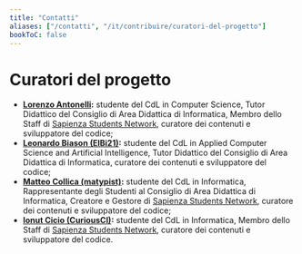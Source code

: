 ```yaml
---
title: "Contatti"
aliases: ["/contatti", "/it/contribuire/curatori-del-progetto"]
bookToC: false
---
```

# Curatori del progetto

- **[Lorenzo Antonelli](https://github.com/Lorenzoantonelli):** studente del CdL in Computer Science, Tutor Didattico del Consiglio di Area Didattica di Informatica, Membro dello Staff di [Sapienza Students Network](https://hub.sapienzastudents.net/), curatore dei contenuti e sviluppatore del codice;
- **[Leonardo Biason (ElBi21)](https://github.com/ElBi21):** studente del CdL in Applied Computer Science and Artificial Intelligence, Tutor Didattico del Consiglio di Area Didattica di Informatica, curatore dei contenuti e sviluppatore del codice;
- **[Matteo Collica (matypist)](https://github.com/matypist):** studente del CdL in Informatica, Rappresentante degli Studenti al Consiglio di Area Didattica di Informatica, Creatore e Gestore di [Sapienza Students Network](https://hub.sapienzastudents.net/), curatore dei contenuti e sviluppatore del codice;
- **[Ionut Cicio (CuriousCI)](https://github.com/CuriousCI):** studente del CdL in Informatica, Membro dello Staff di [Sapienza Students Network](https://hub.sapienzastudents.net/), curatore dei contenuti e sviluppatore del codice.
<!--
- **[Michele Palma](https://github.com/palmaaaa):** studente del CdL in Computer Science, Tutor Didattico del Consiglio di Area Didattica di Informatica, curatore dei contenuti e sviluppatore del codice del sito;
- **[Marcello Galisai](https://github.com/marcellogalisai):** studente del CdL in [Filosofia e Intelligenza Artificiale](https://corsidilaurea.uniroma1.it/it/corso/2023/31774/home), Tutor Didattico del Consiglio di Area Didattica di Informatica, curatore dei contenuti del sito;
-->